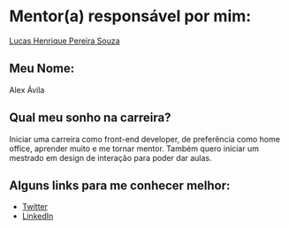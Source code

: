 # Mentor(a) responsável por mim:

[Lucas Henrique Pereira Souza](/profiles/mentors/profiles/lucas_henrique.md)

## Meu Nome:

Alex Ávila

## Qual meu sonho na carreira?

Iniciar uma carreira como front-end developer, de preferência como home office, aprender muito e me tornar mentor. Também quero iniciar um mestrado em design de interação para poder dar aulas.

## Alguns links para me conhecer melhor:

- [Twitter](http://www.twitter.com/alexavila)
- [LinkedIn](http://www.linkedin.com/alexdeavila)
